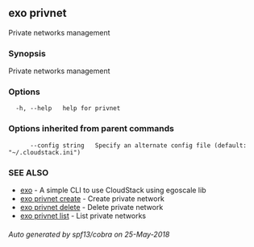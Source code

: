 ## exo privnet

Private networks management

### Synopsis

Private networks management

### Options

```
  -h, --help   help for privnet
```

### Options inherited from parent commands

```
      --config string   Specify an alternate config file (default: "~/.cloudstack.ini")
```

### SEE ALSO

* [exo](exo.md)	 - A simple CLI to use CloudStack using egoscale lib
* [exo privnet create](exo_privnet_create.md)	 - Create private network
* [exo privnet delete](exo_privnet_delete.md)	 - Delete private network
* [exo privnet list](exo_privnet_list.md)	 - List private networks

###### Auto generated by spf13/cobra on 25-May-2018
